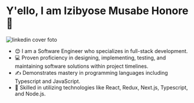# Y'ello, I am Izibyose Musabe Honore 👋
![linkedin cover foto](https://github.com/user-attachments/assets/9d2f57e8-4b7a-4b51-96c3-7a4b1189e8de)


- 😊 I am a Software Engineer who specializes in full-stack development. 
- 💻  Proven proficiency in designing, implementing, testing, and maintaining software solutions within project timelines.
- ✍️ Demonstrates mastery in programming languages including Typescript and JavaScript.
- 💫 Skilled in utilizing technologies like React, Redux, Next.js, Typescript, and Node.js.
